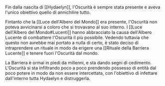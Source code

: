 Fin dalla nascita di [[Hydaelyn]], l'Oscurità è sempre stata presente e aveva l'unico obiettivo quello di annichilire tutto.

Fintanto che la [[Luce dell'Albero del Mondo]] era presente, l'Oscurità non poteva avvicinarsi a coloro che si trovavano al suo interno. I [[Luce dell'Albero del Mondo#Lucenti]] hanno abbracciato la causa dell'Albero Lucente di combattere l'Oscurità il più possibile.
Vedendo tuttavia che questo non avrebbe mai portato a nulla di certo, è stato deciso di intraprendere un rituale in modo da erigere una [[Rituale della Barriera Lucente]] e tenere fuori l'Oscurità dal mondo.

La Barriera è ormai in piedi da millenni, e sta dando segni di cedimento. L'Oscurità si sta infiltrando poco a poco prendendo possesso di entità dal poco potere in modo da non essere intercettata, con l'obiettivo di infettare dall'interno tutta Hydaelyn e distruggerla.
